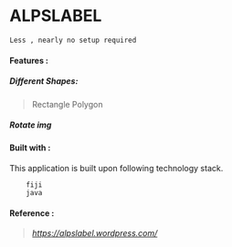 # ALPSLABEL
```
Less , nearly no setup required
```
#### Features : 
##### Different Shapes:
> Rectangle
> Polygon
##### Rotate img
> 

#### Built with :
This application is built upon following technology stack.
```
    fiji
    java
```

#### Reference : 
> _https://alpslabel.wordpress.com/_